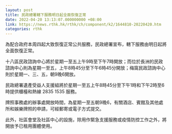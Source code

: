 ```yaml
---
layout: post
title: 民政總署轄下服務明日起全面恢復正常
date: 2022-04-20 13:13:07.000000000 +08:00
link: https://news.rthk.hk/rthk/ch/component/k2/1644810-20220420.htm
categories: rthk
---
```


​為配合政府本周四起大致恢復正常公共服務，民政總署宣布，轄下服務由明日起將全面恢復正常。

十八區民政諮詢中心將於星期一至五上午9時至下午7時開放；而位於長洲的民政諮詢中心則為星期一至五，上午8時45分至下午6時45分開放；梅窩民政諮詢中心則於星期一、三、五，朝9晚6開放。

民政總署遺產受益人支援組將於星期一至五上午8時45分至下午1時和下午2時至6時提供櫃檯和熱線 2835 1535 服務。

牌照事務處的辦事處開放時間，為星期一至五朝9晚6，有關酒店、賓館及其他處所和娛樂牌照的申請，可經郵寄或電子方式提交。

此外，社區會堂及社區中心的設施，除用作緊急支援服務或疫情防控工作之外，將開放予已租用團體使用。
